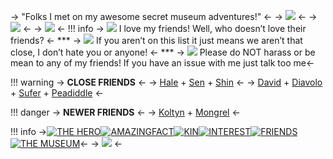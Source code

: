 -> "Folks I met on my awesome secret museum adventures!" <-
-> ![](https://i.ibb.co/YkddHRp/70-B32-EFA-5-B2-A-4-A84-8-E58-C37-F46-AF9-FC8.gif) <-
-> ![](https://i.ibb.co/d6dR9Wb/02-EB4-C8-F-363-C-4-F61-8204-E20-B41-ECE6-F0.png) <-
-> ![](https://i.ibb.co/TTQ4K9f/97-FA968-E-94-A7-48-B3-96-E5-1-F77-FA2-E1-E52.png) <-
!!! info
     -> ![](https://i.ibb.co/Lnt2R5G/67-A21-FB5-9946-4-AD2-9-F7-C-51898-A6-E63-AA.gif) I love my friends! Well, who doesn’t love their friends? <-
    ***
     -> ![](https://i.ibb.co/Lnt2R5G/67-A21-FB5-9946-4-AD2-9-F7-C-51898-A6-E63-AA.gif) If you aren’t on this list it just means we aren’t that close, I don’t hate you or anyone! <-
    ***
     -> ![](https://i.ibb.co/Lnt2R5G/67-A21-FB5-9946-4-AD2-9-F7-C-51898-A6-E63-AA.gif) Please do NOT harass or be mean to any of my friends! If you have an issue with me just talk too me<-

!!! warning
     -> **CLOSE FRIENDS** <-
     -> [Hale](https://rentry.co/GarlicGoat) + [Sen](https://sinmaturr.carrd.co) + [Shin](https://instagram.com/shinuchii?igshid=MzRlODBiNWFlZA==) <-
     -> [David](https://gooning.carrd.co) + [Diavolo](https://rentry.co/-stalker) + [Sufer](https://sufer.carrd.co) + [Peadiddle](https://instagram.com/bandebta?igshid=MzRlODBiNWFlZA==) <-

!!! danger
     -> **NEWER FRIENDS** <-
     -> [Koltyn](https://rentry.co/horrid) + [Mongrel](https://muzzldmongrel.carrd.co) <-

!!! info
    ->[![**THE HERO**](https://i.ibb.co/QJkkxVX/FC41-BD6-E-08-FA-43-AE-BF00-729927-CF76-DC.png)](https://rentry.co/cyadical)[![**AMAZINGFACT**](https://i.ibb.co/nwNS0J3/1-ED49243-B935-49-C8-8-B62-3212431-AA94-E.png)](https://rentry.co/AmazingFact)[![**KIN**](https://i.ibb.co/RTfBLNj/C34-E78-E5-EC8-E-4-EFB-81-AE-856550-E2-B502.png)](https://rentry.co/RedIsHeroic)[![**INTEREST**](https://i.ibb.co/wz0PKNK/64-BAADDE-6757-462-D-B3-F1-A4475-B8-BBBD3.png)](https://rentry.co/TheSecretMuseum)[![**FRIENDS**](https://i.ibb.co/fSqBLNq/2-C1090-EA-3-B5-A-414-F-8-D5-E-119-FE8-B6-E06-B.png)](https://rentry.co/ReadyForAdventure)[![**THE MUSEUM**](https://i.ibb.co/RGnjpVJ/F1-DE720-D-0520-4468-976-A-8-C79-BA041927.png)](https://rentry.co/ToyCollection)<-
-> ![](https://i.ibb.co/W3qtfvd/D48-B082-A-603-C-4700-AC71-00-CB50-E618-E8.png) <-